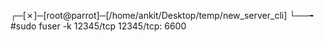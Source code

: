 ┌─[✗]─[root@parrot]─[/home/ankit/Desktop/temp/new_server_cli]
└──╼ #sudo fuser -k 12345/tcp
12345/tcp:            6600
